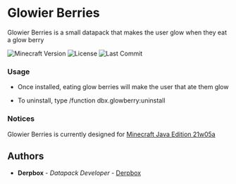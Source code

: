 # Glowier Berries

Glowier Berries is a small datapack that makes the user glow when they eat a glow berry

![Minecraft Version](https://img.shields.io/badge/Minecraft-1.17_Snapshot-80ba42?style=for-the-badge) ![License](https://img.shields.io/github/license/DBTDerpbox/glowier-berries?style=for-the-badge) ![Last Commit](https://img.shields.io/github/last-commit/dbtderpbox/glowier-berries?style=for-the-badge)

### Usage

* Once installed, eating glow berries will make the user that ate them glow

* To uninstall, type /function dbx.glowberry:uninstall

### Notices

Glowier Berries is currently designed for [Minecraft Java Edition 21w05a](https://www.minecraft.net/en-us/article/minecraft-snapshot-21w05a)

## Authors

* **Derpbox** - *Datapack Developer* - [Derpbox](https://github.com/dbtderpbox)
